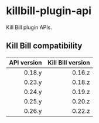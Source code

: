 killbill-plugin-api
===================

Kill Bill plugin APIs.

Kill Bill compatibility
-----------------------

| API version | Kill Bill version |
| ----------: | ----------------: |
| 0.18.y      | 0.16.z            |
| 0.23.y      | 0.18.z            |
| 0.24.y      | 0.19.z            |
| 0.25.y      | 0.20.z            |
| 0.26.y      | 0.22.z            |
